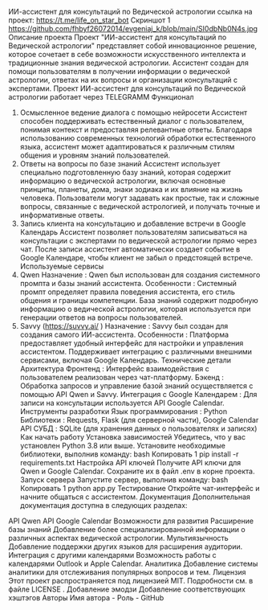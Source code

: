 ИИ-ассистент для консультаций по Ведической астрологии
ссылка на проект: https://t.me/life_on_star_bot
Скриншот 1 https://github.com/fhbyf26072014/evgeniaj_k/blob/main/SI0dbNb0N4s.jpg
Описание проекта
Проект "ИИ-ассистент для консультаций по Ведической астрологии" представляет собой инновационное решение, которое сочетает в себе возможности искусственного интеллекта и традиционные знания ведической астрологии. Ассистент создан для помощи пользователям в получении информации о ведической астрологии, ответах на их вопросы и организации консультаций с экспертами.
Проект ИИ-ассистент для консультаций по Ведической астрологии работает через TELEGRAMM
Функционал
1. Осмысленное ведение диалога с помощью нейросети
Ассистент способен поддерживать естественный диалог с пользователем, понимая контекст и предоставляя релевантные ответы.
Благодаря использованию современных технологий обработки естественного языка, ассистент может адаптироваться к различным стилям общения и уровням знаний пользователей.
2. Ответы на вопросы по базе знаний
Ассистент использует специально подготовленную базу знаний, которая содержит информацию о ведической астрологии, включая основные принципы, планеты, дома, знаки зодиака и их влияние на жизнь человека.
Пользователи могут задавать как простые, так и сложные вопросы, связанные с ведической астрологией, и получать точные и информативные ответы.
3. Запись клиента на консультацию и добавление встречи в Google Календарь
Ассистент позволяет пользователям записываться на консультации с экспертами по ведической астрологии прямо через чат.
После записи ассистент автоматически создает событие в Google Календаре, чтобы клиент не забыл о предстоящей встрече.
Используемые сервисы
1. Qwen
Назначение : Qwen был использован для создания системного промпта и базы знаний ассистента.
Особенности :
Системный промпт определяет правила поведения ассистента, его стиль общения и границы компетенции.
База знаний содержит подробную информацию о ведической астрологии, которая используется при генерации ответов на вопросы пользователей.
2. Savvy (https://suvvy.ai/ )
Назначение : Savvy был создан для создания самого ИИ-ассистента.
Особенности :
Платформа предоставляет удобный интерфейс для настройки и управления ассистентом.
Поддерживает интеграцию с различными внешними сервисами, включая Google Календарь.
Технические детали
Архитектура
Фронтенд : Интерфейс взаимодействия с пользователем реализован через чат-платформу.
Бэкенд : Обработка запросов и управление базой знаний осуществляется с помощью API Qwen и Savvy.
Интеграция с Google Календарем : Для записи на консультации используется API Google Calendar.
Инструменты разработки
Язык программирования : Python
Библиотеки : Requests, Flask (для серверной части), Google Calendar API
СУБД : SQLite (для хранения данных о пользователях и записях)
Как начать работу
Установка зависимостей
Убедитесь, что у вас установлен Python 3.8 или выше.
Установите необходимые библиотеки, выполнив команду:
bash
Копировать
1
pip install -r requirements.txt
Настройка API ключей
Получите API ключи для Qwen и Google Calendar.
Сохраните их в файл .env в корне проекта.
Запуск сервера
Запустите сервер, выполнив команду:
bash
Копировать
1
python app.py
Тестирование
Откройте чат-интерфейс и начните общаться с ассистентом.
Документация
Дополнительная документация доступна в следующих разделах:

API Qwen
API Google Calendar
Возможности для развития
Расширение базы знаний
Добавление более специализированной информации о различных аспектах ведической астрологии.
Мультиязычность
Добавление поддержки других языков для расширения аудитории.
Интеграция с другими календарями
Возможность работы с календарями Outlook и Apple Calendar.
Аналитика
Добавление системы аналитики для отслеживания популярных вопросов и тем.
Лицензия
Этот проект распространяется под лицензией MIT. Подробности см. в файле LICENSE .
Добавление эмодзи
Добавление соответствующих хэштэгов
Авторы
Имя автора - Роль - GitHub

